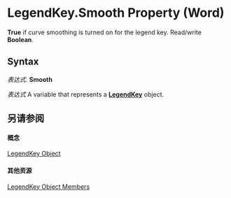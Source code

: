 
# LegendKey.Smooth Property (Word)

 **True** if curve smoothing is turned on for the legend key. Read/write **Boolean**.


## Syntax

 _表达式_. **Smooth**

 _表达式_ A variable that represents a **[LegendKey](07578528-3e73-7898-47dc-296aefb854f0.md)** object.


## 另请参阅


#### 概念


[LegendKey Object](07578528-3e73-7898-47dc-296aefb854f0.md)
#### 其他资源


[LegendKey Object Members](http://msdn.microsoft.com/library/5cf54e0b-ced5-129d-fd72-4842dd9a644a%28Office.15%29.aspx)